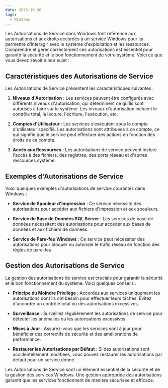 ```yaml
---
date: 2023-10-30
tags:
  - Windows
---
```


Les Autorisations de Service dans Windows font référence aux autorisations et aux droits accordés à un service Windows pour lui permettre d'interagir avec le système d'exploitation et les ressources. Comprendre et gérer correctement ces autorisations est essentiel pour garantir la sécurité et le bon fonctionnement de votre système. Voici ce que vous devez savoir à leur sujet :

## Caractéristiques des Autorisations de Service

Les Autorisations de Service présentent les caractéristiques suivantes :

1. **Niveaux d'Autorisation** : Les services peuvent être configurés avec différents niveaux d'autorisation, qui déterminent ce qu'ils sont autorisés à faire sur le système. Les niveaux d'autorisation incluent le contrôle total, la lecture, l'écriture, l'exécution, etc.

2. **Comptes d'Utilisateur** : Les services s'exécutent sous le compte d'utilisateur spécifié. Les autorisations sont attribuées à ce compte, ce qui signifie que le service peut effectuer des actions en fonction des droits de ce compte.

3. **Accès aux Ressources** : Les autorisations de service peuvent inclure l'accès à des fichiers, des registres, des ports réseau et d'autres ressources système.

## Exemples d'Autorisations de Service

Voici quelques exemples d'autorisations de service courantes dans Windows :

- **Service de Spouleur d'Impression** : Ce service nécessite des autorisations pour accéder aux fichiers d'impression et aux spouleurs.

- **Service de Base de Données SQL Server** : Les services de base de données nécessitent des autorisations pour accéder aux bases de données et aux fichiers de données.

- **Service de Pare-feu Windows** : Ce service peut nécessiter des autorisations pour bloquer ou autoriser le trafic réseau en fonction des règles de pare-feu.

## Gestion des Autorisations de Service

La gestion des autorisations de service est cruciale pour garantir la sécurité et le bon fonctionnement du système. Voici quelques conseils :

- **Principe du Moindre Privilège** : Accordez aux services uniquement les autorisations dont ils ont besoin pour effectuer leurs tâches. Évitez d'accorder un contrôle total ou des autorisations excessives.

- **Surveillance** : Surveillez régulièrement les autorisations de service pour détecter les anomalies ou les autorisations excessives.

- **Mises à Jour** : Assurez-vous que les services sont à jour pour bénéficier des correctifs de sécurité et des améliorations de performance.

- **Restaurer les Autorisations par Défaut** : Si des autorisations sont accidentellement modifiées, vous pouvez restaurer les autorisations par défaut pour un service donné.

Les Autorisations de Service sont un élément essentiel de la sécurité et de la gestion des services Windows. Une gestion appropriée des autorisations garantit que les services fonctionnent de manière sécurisée et efficace.
